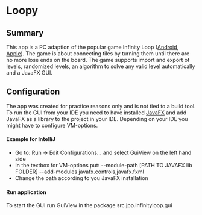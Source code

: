 # Loopy
## Summary
This app is a PC adaption of the popular game Infinity Loop ([Android](https://play.google.com/store/apps/details?id=com.balysv.loop&hl=en), [Apple](https://apps.apple.com/us/app/infinity-loop/id977028266)). The game is about connecting tiles by turning them until there are no more lose ends on the board. The game supports import and export of levels, randomized levels, an algorithm to solve any valid level automatically and a JavaFX GUI.

## Configuration
The app was created for practice reasons only and is not tied to a build tool. To run the GUI from your IDE you need to have installed [JavaFX](https://openjfx.io/) and add JavaFX as a library to the project in your IDE. Depending on your IDE you might have to configure VM-options. 
#### Example for IntelliJ
- Go to: Run -> Edit Configurations... and select GuiView on the left hand side
- In the textbox for VM-options put: --module-path [PATH TO JAVAFX lib FOLDER] --add-modules javafx.controls,javafx.fxml
- Change the path according to you JavaFX installation
#### Run application
To start the GUI run GuiView in the package src.jpp.infinityloop.gui
